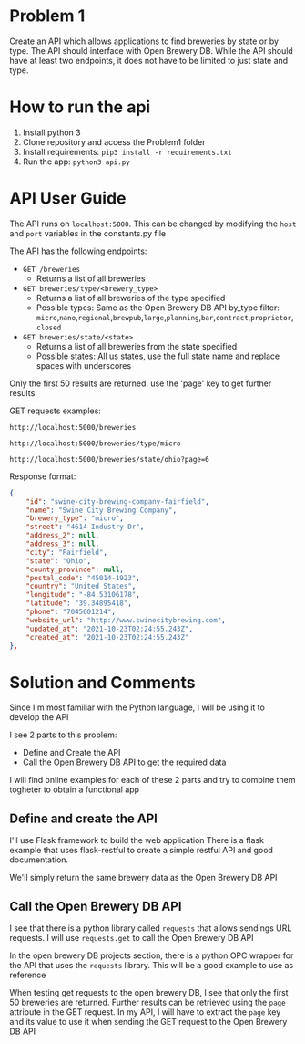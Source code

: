 # Problem 1
Create an API which allows applications to find breweries by state or by type.
The API should interface with Open Brewery DB. While the API should have at least two endpoints, it does not have to be limited to just state and type.

# How to run the api
1. Install python 3
2. Clone repository and access the Problem1 folder
3. Install requirements: `pip3 install -r requirements.txt`
4. Run the app: `python3 api.py`

# API User Guide
The API runs on `localhost:5000`. This can be changed by modifying the `host` and `port` variables in the constants.py file

The API has the following endpoints:
- `GET /breweries`
    - Returns a list of all breweries
- `GET breweries/type/<brewery_type>`
    - Returns a list of all breweries of the type specified
    - Possible types: Same as the Open Brewery DB API by_type filter: `micro`,`nano`,`regional`,`brewpub`,`large`,`planning`,`bar`,`contract`,`proprietor`,`closed`
- `GET breweries/state/<state>`
    - Returns a list of all breweries from the state specified
    - Possible states: All us states, use the full state name and replace spaces with underscores

Only the first 50 results are returned. use the 'page' key to get further results

GET requests examples:

`http://localhost:5000/breweries`

`http://localhost:5000/breweries/type/micro`

`http://localhost:5000/breweries/state/ohio?page=6`

Response format:
```json
{
    "id": "swine-city-brewing-company-fairfield",
    "name": "Swine City Brewing Company",
    "brewery_type": "micro",
    "street": "4614 Industry Dr",
    "address_2": null,
    "address_3": null,
    "city": "Fairfield",
    "state": "Ohio",
    "county_province": null,
    "postal_code": "45014-1923",
    "country": "United States",
    "longitude": "-84.53106178",
    "latitude": "39.34895418",
    "phone": "7045601214",
    "website_url": "http://www.swinecitybrewing.com",
    "updated_at": "2021-10-23T02:24:55.243Z",
    "created_at": "2021-10-23T02:24:55.243Z"
},
```


# Solution and Comments
Since I'm most familiar with the Python language, I will be using it to develop the API

I see 2 parts to this problem:
- Define and Create the API
- Call the Open Brewery DB API to get the required data

I will find online examples for each of these 2 parts and try to combine them togheter to obtain a functional app

## Define and create the API

I'll use Flask framework to build the web application
There is a flask example that uses flask-restful to create a simple restful API and good documentation.

We'll simply return the same brewery data as the Open Brewery DB API

## Call the Open Brewery DB API

I see that there is a python library called `requests` that allows sendings URL requests.
I will use `requests.get` to call the Open Brewery DB API

In the open brewery DB projects section, there is a python OPC wrapper for the API that uses the `requests` library.
This will be a good example to use as reference

When testing get requests to the open brewery DB, I see that only the first 50 breweries are returned.
Further results can be retrieved using the `page` attribute in the GET request.
In my API, I will have to extract the `page` key and its value to use it when sending the GET request to the Open Brewery DB API